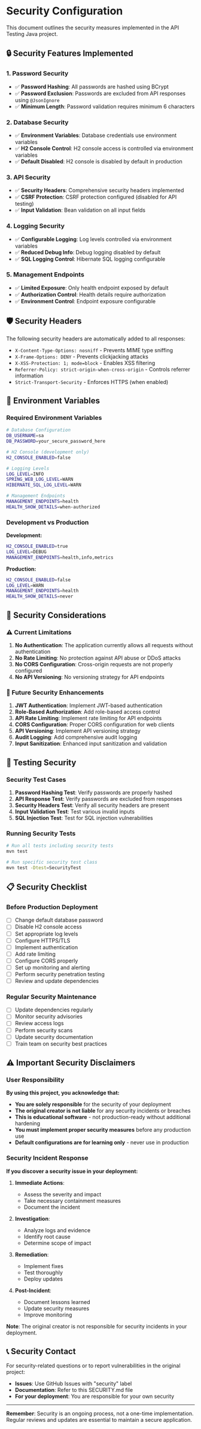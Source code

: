# Security Configuration

This document outlines the security measures implemented in the API Testing Java project.

## 🔒 Security Features Implemented

### 1. **Password Security**
- ✅ **Password Hashing**: All passwords are hashed using BCrypt
- ✅ **Password Exclusion**: Passwords are excluded from API responses using `@JsonIgnore`
- ✅ **Minimum Length**: Password validation requires minimum 6 characters

### 2. **Database Security**
- ✅ **Environment Variables**: Database credentials use environment variables
- ✅ **H2 Console Control**: H2 console access is controlled via environment variables
- ✅ **Default Disabled**: H2 console is disabled by default in production

### 3. **API Security**
- ✅ **Security Headers**: Comprehensive security headers implemented
- ✅ **CSRF Protection**: CSRF protection configured (disabled for API testing)
- ✅ **Input Validation**: Bean validation on all input fields

### 4. **Logging Security**
- ✅ **Configurable Logging**: Log levels controlled via environment variables
- ✅ **Reduced Debug Info**: Debug logging disabled by default
- ✅ **SQL Logging Control**: Hibernate SQL logging configurable

### 5. **Management Endpoints**
- ✅ **Limited Exposure**: Only health endpoint exposed by default
- ✅ **Authorization Control**: Health details require authorization
- ✅ **Environment Control**: Endpoint exposure configurable

## 🛡️ Security Headers

The following security headers are automatically added to all responses:

- `X-Content-Type-Options: nosniff` - Prevents MIME type sniffing
- `X-Frame-Options: DENY` - Prevents clickjacking attacks
- `X-XSS-Protection: 1; mode=block` - Enables XSS filtering
- `Referrer-Policy: strict-origin-when-cross-origin` - Controls referrer information
- `Strict-Transport-Security` - Enforces HTTPS (when enabled)

## 🔧 Environment Variables

### Required Environment Variables

```bash
# Database Configuration
DB_USERNAME=sa
DB_PASSWORD=your_secure_password_here

# H2 Console (development only)
H2_CONSOLE_ENABLED=false

# Logging Levels
LOG_LEVEL=INFO
SPRING_WEB_LOG_LEVEL=WARN
HIBERNATE_SQL_LOG_LEVEL=WARN

# Management Endpoints
MANAGEMENT_ENDPOINTS=health
HEALTH_SHOW_DETAILS=when-authorized
```

### Development vs Production

**Development:**
```bash
H2_CONSOLE_ENABLED=true
LOG_LEVEL=DEBUG
MANAGEMENT_ENDPOINTS=health,info,metrics
```

**Production:**
```bash
H2_CONSOLE_ENABLED=false
LOG_LEVEL=WARN
MANAGEMENT_ENDPOINTS=health
HEALTH_SHOW_DETAILS=never
```

## 🚨 Security Considerations

### ⚠️ Current Limitations

1. **No Authentication**: The application currently allows all requests without authentication
2. **No Rate Limiting**: No protection against API abuse or DDoS attacks
3. **No CORS Configuration**: Cross-origin requests are not properly configured
4. **No API Versioning**: No versioning strategy for API endpoints

### 🔮 Future Security Enhancements

1. **JWT Authentication**: Implement JWT-based authentication
2. **Role-Based Authorization**: Add role-based access control
3. **API Rate Limiting**: Implement rate limiting for API endpoints
4. **CORS Configuration**: Proper CORS configuration for web clients
5. **API Versioning**: Implement API versioning strategy
6. **Audit Logging**: Add comprehensive audit logging
7. **Input Sanitization**: Enhanced input sanitization and validation

## 🧪 Testing Security

### Security Test Cases

1. **Password Hashing Test**: Verify passwords are properly hashed
2. **API Response Test**: Verify passwords are excluded from responses
3. **Security Headers Test**: Verify all security headers are present
4. **Input Validation Test**: Test various invalid inputs
5. **SQL Injection Test**: Test for SQL injection vulnerabilities

### Running Security Tests

```bash
# Run all tests including security tests
mvn test

# Run specific security test class
mvn test -Dtest=SecurityTest
```

## 📋 Security Checklist

### Before Production Deployment

- [ ] Change default database password
- [ ] Disable H2 console access
- [ ] Set appropriate log levels
- [ ] Configure HTTPS/TLS
- [ ] Implement authentication
- [ ] Add rate limiting
- [ ] Configure CORS properly
- [ ] Set up monitoring and alerting
- [ ] Perform security penetration testing
- [ ] Review and update dependencies

### Regular Security Maintenance

- [ ] Update dependencies regularly
- [ ] Monitor security advisories
- [ ] Review access logs
- [ ] Perform security scans
- [ ] Update security documentation
- [ ] Train team on security best practices

## ⚠️ Important Security Disclaimers

### User Responsibility
**By using this project, you acknowledge that:**

- **You are solely responsible** for the security of your deployment
- **The original creator is not liable** for any security incidents or breaches
- **This is educational software** - not production-ready without additional hardening
- **You must implement proper security measures** before any production use
- **Default configurations are for learning only** - never use in production

### Security Incident Response

**If you discover a security issue in your deployment:**

1. **Immediate Actions**:
   - Assess the severity and impact
   - Take necessary containment measures
   - Document the incident

2. **Investigation**:
   - Analyze logs and evidence
   - Identify root cause
   - Determine scope of impact

3. **Remediation**:
   - Implement fixes
   - Test thoroughly
   - Deploy updates

4. **Post-Incident**:
   - Document lessons learned
   - Update security measures
   - Improve monitoring

**Note**: The original creator is not responsible for security incidents in your deployment.

## 📞 Security Contact

For security-related questions or to report vulnerabilities in the original project:

- **Issues**: Use GitHub Issues with "security" label
- **Documentation**: Refer to this SECURITY.md file
- **For your deployment**: You are responsible for your own security

---

**Remember**: Security is an ongoing process, not a one-time implementation. Regular reviews and updates are essential to maintain a secure application.
